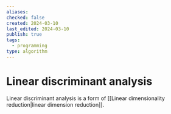 ```yaml
---
aliases: 
checked: false
created: 2024-03-10
last_edited: 2024-03-10
publish: true
tags:
  - programming
type: algorithm
---
```

# Linear discriminant analysis 

Linear discriminant analysis is a form of [[Linear dimensionality reduction|linear dimension reduction]]. 
